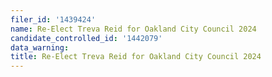 ```yaml
---
filer_id: '1439424'
name: Re-Elect Treva Reid for Oakland City Council 2024
candidate_controlled_id: '1442079'
data_warning:
title: Re-Elect Treva Reid for Oakland City Council 2024
---
```

